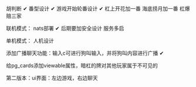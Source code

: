 胡判断 ✔
番型设计 ✔
游戏开始轮番设计 ✔
杠上开花加一番
海底捞月加一番
杠爆赔三家

联机模式：
    nats部署 ✔
    后期要加安全设计
    服务多启

单机模式：
    人机设计

添加广播聊天功能：输入c可进行狗叫输入，并将狗叫内容进行广播 ✔

给pg_cards添加viewable属性，暗杠的牌对其他玩家属于不可见的


第二版本：ui界面：左边游戏，右边聊天
